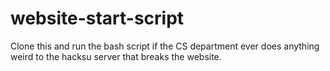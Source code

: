 website-start-script
====================

Clone this and run the bash script if the CS department ever does anything weird to the hacksu server that breaks the website.
